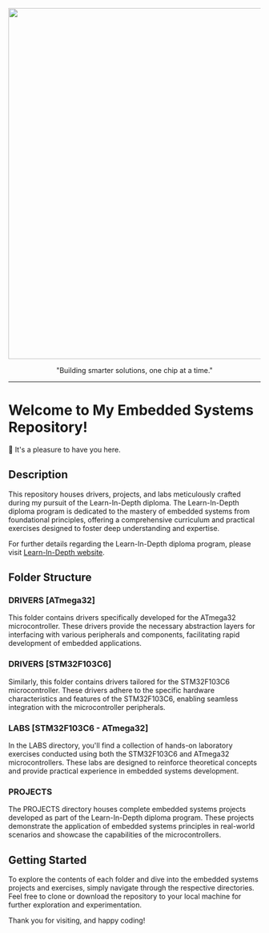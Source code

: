 <p align="center">
  <img src="https://user-images.githubusercontent.com/74038190/212750147-854a394f-fee9-4080-9770-78a4b7ece53f.gif" width=700>
</p>



<p align="center">"Building smarter solutions, one chip at a time."</p>










---
# Welcome to My Embedded Systems Repository!

👋 It's a pleasure to have you here.

## Description

This repository houses drivers, projects, and labs meticulously crafted during my pursuit of the Learn-In-Depth diploma. The Learn-In-Depth diploma program is dedicated to the mastery of embedded systems from foundational principles, offering a comprehensive curriculum and practical exercises designed to foster deep understanding and expertise.

For further details regarding the Learn-In-Depth diploma program, please visit [Learn-In-Depth website](https://www.learn-in-depth-store.com/).

## Folder Structure

### DRIVERS [ATmega32]
This folder contains drivers specifically developed for the ATmega32 microcontroller. These drivers provide the necessary abstraction layers for interfacing with various peripherals and components, facilitating rapid development of embedded applications.

### DRIVERS [STM32F103C6]
Similarly, this folder contains drivers tailored for the STM32F103C6 microcontroller. These drivers adhere to the specific hardware characteristics and features of the STM32F103C6, enabling seamless integration with the microcontroller peripherals.

### LABS [STM32F103C6 - ATmega32]
In the LABS directory, you'll find a collection of hands-on laboratory exercises conducted using both the STM32F103C6 and ATmega32 microcontrollers. These labs are designed to reinforce theoretical concepts and provide practical experience in embedded systems development.

### PROJECTS
The PROJECTS directory houses complete embedded systems projects developed as part of the Learn-In-Depth diploma program. These projects demonstrate the application of embedded systems principles in real-world scenarios and showcase the capabilities of the microcontrollers.

## Getting Started
To explore the contents of each folder and dive into the embedded systems projects and exercises, simply navigate through the respective directories. Feel free to clone or download the repository to your local machine for further exploration and experimentation.

Thank you for visiting, and happy coding!
